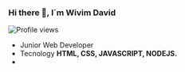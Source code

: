 ### Hi there 👋, I´m Wivim David

<p align="left"> <img src="https://komarev.com/ghpvc/?username=WivimDavid&color=green" alt="Profile views"/> </p>

- Junior Web Developer
- Tecnology **HTML, CSS, JAVASCRIPT, NODEJS.**
- 
